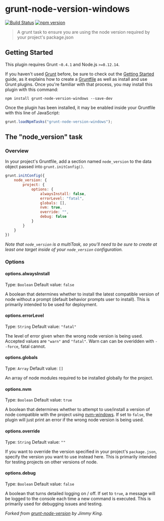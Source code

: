 # grunt-node-version-windows
[![Build Status](https://travis-ci.org/Conrad2134/grunt-node-version-windows.svg?branch=master)](https://travis-ci.org/Conrad2134/grunt-node-version-windows)
[![npm version](https://badge.fury.io/js/grunt-node-version-windows.svg)](https://badge.fury.io/js/grunt-node-version-windows)

> A grunt task to ensure you are using the node version required by your project's package.json

## Getting Started
This plugin requires Grunt `~0.4.1` and Node.js `>=0.12.14`.

If you haven't used [Grunt](http://gruntjs.com/) before, be sure to check out the [Getting Started](http://gruntjs.com/getting-started) guide, as it explains how to create a [Gruntfile](http://gruntjs.com/sample-gruntfile) as well as install and use Grunt plugins. Once you're familiar with that process, you may install this plugin with this command:

```shell
npm install grunt-node-version-windows --save-dev
```

Once the plugin has been installed, it may be enabled inside your Gruntfile with this line of JavaScript:

```js
grunt.loadNpmTasks("grunt-node-version-windows");
```


## The "node_version" task

### Overview
In your project's Gruntfile, add a section named `node_version` to the data object passed into `grunt.initConfig()`.

```js
grunt.initConfig({
	node_version: {
		project: {
			options: {
				alwaysInstall: false,
				errorLevel: "fatal",
				globals: [],
				nvm: true,
				override: "",
				debug: false
			}
		}
	}
})
```

*Note that `node_version` is a multiTask, so you'll need to be sure to create at least one target inside of your `node_version` configuration.*

### Options

#### options.alwaysInstall
Type: `Boolean`
Default value: `false`

A boolean that determines whether to install the latest compatible version of node without a prompt (default behavior prompts user to install). This is primarily intended to be used for deployment.

#### options.errorLevel
Type: `String`
Default value: `"fatal"`

The level of error given when the wrong node version is being used. Accepted values are `"warn"` and `"fatal"`. Warn can can be overidden with `--force`, fatal cannot.

#### options.globals
Type: `Array`
Default value: `[]`

An array of node modules required to be installed globally for the project.

#### options.nvm
Type: `Boolean`
Default value: `true`

A boolean that determines whether to attempt to use/install a version of node compatible with the project using [nvm-windows](https://github.com/coreybutler/nvm-windows). If set to `false`, the plugin will just print an error if the wrong node version is being used.

#### options.override
Type: `String`
Default value: `""`

If you want to override the version specified in your project's `package.json`, specify the version you want to use instead here. This is primarily intended for testing projects on other versions of node.

#### options.debug
Type: `Boolean`
Default value: `false`

A boolean that turns detailed logging on / off. If set to `true`, a message will be logged to the console each time a new command is executed. This is primarily used for debugging issues and testing.

*Forked from [grunt-node-version](https://github.com/jking90/grunt-node-version) by Jimmy King.*
